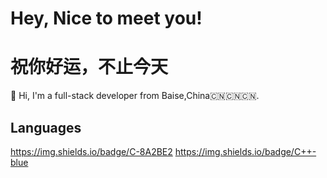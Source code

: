 # Hey, Nice to meet you!
# 祝你好运，不止今天

🎩 Hi, I'm a full-stack developer from Baise,China🇨🇳🇨🇳🇨🇳. 

## Languages
https://img.shields.io/badge/C-8A2BE2 https://img.shields.io/badge/C++-blue
